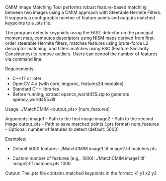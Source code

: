 CMIM Image Matching Tool performs robust feature-based matching between two images using a CMIM approach with Steerable Hermite Filters. It supports a configurable number of feature points and outputs matched keypoints to a .pts file.

The program detects keypoints using the FAST detector on the principal moment map, computes descriptors using NISM maps derived from first-order steerable Hermite filters, matches features using brute-force L2 descriptor matching, and filters matches using FSC (Feature Similarity Consistency) to remove outliers. Users can control the number of features via command line.

Requirements:
- C++17 or later
- OpenCV 4.x (with core, imgproc, features2d modules)
- Standard C++ libraries
- Before running, extract opencv_world455.zip to generate opencv_world455.dll

Usage:
./MatchCMIM <image1> <image2> <output_pts> [num_features]

Arguments:
image1       - Path to the first image
image2       - Path to the second image
output_pts   - Path to save matched points (.pts format)
num_features - Optional: number of features to detect (default: 5000)

Examples:
- Default 5000 features:
  ./MatchCMIM image1.tif image2.tif matches.pts

- Custom number of features (e.g., 1000):
  ./MatchCMIM image1.tif image2.tif matches.pts 1000

Output:
The .pts file contains matched keypoints in the format:
x1 y1 x2 y2
